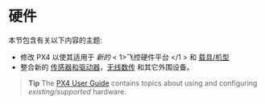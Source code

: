 # 硬件

本节包含有关以下内容的主题:

* 修改 PX4 以使其适用于 *新的* < 1>飞控硬件平台 </1 > 和 [载具/机型](../airframes/README.md)
* 整合新的 [传感器和驱动器](../sensor_bus/README.md)，[无线数传](../data_links/telemetry.md) 和其它外围设备。 

> **Tip** The [PX4 User Guide](https://docs.px4.io/master/en/) contains topics about using and configuring *existing/supported* hardware.
